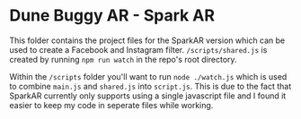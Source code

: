# Dune Buggy AR - Spark AR

This folder contains the project files for the SparkAR version which can be used to create a Facebook and Instagram filter. `/scripts/shared.js` is created by running `npm run watch` in the repo's root directory.

Within the `/scripts` folder you'll want to run `node ./watch.js` which is used to combine `main.js` and `shared.js` into `script.js`. This is due to the fact that SparkAR currently only supports using a single javascript file and I found it easier to keep my code in seperate files while working.

